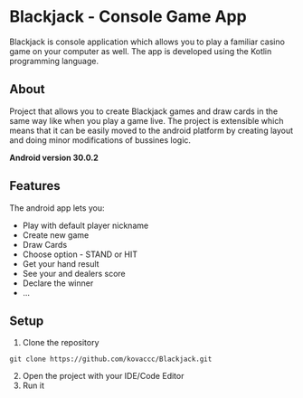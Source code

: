 # Blackjack - Console Game App
Blackjack is console application which allows you to play a familiar casino game on your computer as well. The app is developed using the Kotlin programming language.

## About

Project that allows you to create Blackjack games and draw cards in the same way like when you play a game live. The project is extensible which means that it can be easily moved to the android platform by creating layout and doing minor modifications of bussines logic.

**Android version 30.0.2**
## Features
The android app lets you: 

 - Play with default player nickname 
 - Create new game 
 - Draw Cards 
 - Choose option - STAND or HIT 
 - Get your hand result  
 - See your and dealers score
 - Declare the winner
 - ...

## Setup
1. Clone the repository
```
git clone https://github.com/kovaccc/Blackjack.git
```
2. Open the project with your IDE/Code Editor
3. Run it 















